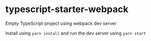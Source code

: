 # typescript-starter-webpack
Empty TypeScript project using webpack dev server

Install using `yarn install` and run the dev server using `yarn start`